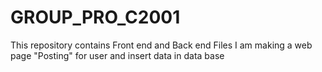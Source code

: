 # GROUP_PRO_C2001
This repository contains Front end and Back end Files
I am making a web page "Posting" for user and insert data in data base
